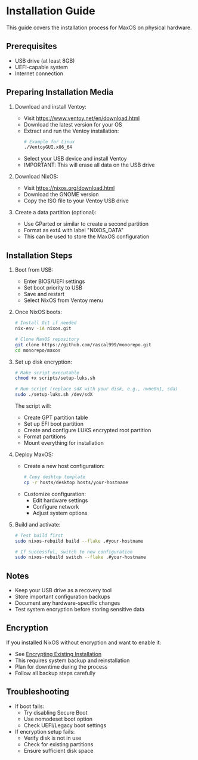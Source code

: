 # Installation Guide

This guide covers the installation process for MaxOS on physical hardware.

## Prerequisites

- USB drive (at least 8GB)
- UEFI-capable system
- Internet connection

## Preparing Installation Media

1. Download and install Ventoy:
   - Visit https://www.ventoy.net/en/download.html
   - Download the latest version for your OS
   - Extract and run the Ventoy installation:
     ```bash
     # Example for Linux
     ./VentoyGUI.x86_64
     ```
   - Select your USB device and install Ventoy
   - IMPORTANT: This will erase all data on the USB drive

2. Download NixOS:
   - Visit https://nixos.org/download.html
   - Download the GNOME version
   - Copy the ISO file to your Ventoy USB drive

3. Create a data partition (optional):
   - Use GParted or similar to create a second partition
   - Format as ext4 with label "NIXOS_DATA"
   - This can be used to store the MaxOS configuration

## Installation Steps

1. Boot from USB:
   - Enter BIOS/UEFI settings
   - Set boot priority to USB
   - Save and restart
   - Select NixOS from Ventoy menu

2. Once NixOS boots:
   ```bash
   # Install Git if needed
   nix-env -iA nixos.git

   # Clone MaxOS repository
   git clone https://github.com/rascal999/monorepo.git
   cd monorepo/maxos
   ```

3. Set up disk encryption:
   ```bash
   # Make script executable
   chmod +x scripts/setup-luks.sh

   # Run script (replace sdX with your disk, e.g., nvme0n1, sda)
   sudo ./setup-luks.sh /dev/sdX
   ```

   The script will:
   - Create GPT partition table
   - Set up EFI boot partition
   - Create and configure LUKS encrypted root partition
   - Format partitions
   - Mount everything for installation

4. Deploy MaxOS:
   - Create a new host configuration:
     ```bash
     # Copy desktop template
     cp -r hosts/desktop hosts/your-hostname
     ```
   - Customize configuration:
     - Edit hardware settings
     - Configure network
     - Adjust system options

5. Build and activate:
   ```bash
   # Test build first
   sudo nixos-rebuild build --flake .#your-hostname
   
   # If successful, switch to new configuration
   sudo nixos-rebuild switch --flake .#your-hostname
   ```

## Notes

- Keep your USB drive as a recovery tool
- Store important configuration backups
- Document any hardware-specific changes
- Test system encryption before storing sensitive data

## Encryption

If you installed NixOS without encryption and want to enable it:
- See [Encrypting Existing Installation](encrypt-existing.md)
- This requires system backup and reinstallation
- Plan for downtime during the process
- Follow all backup steps carefully

## Troubleshooting

- If boot fails:
  * Try disabling Secure Boot
  * Use nomodeset boot option
  * Check UEFI/Legacy boot settings
- If encryption setup fails:
  * Verify disk is not in use
  * Check for existing partitions
  * Ensure sufficient disk space
